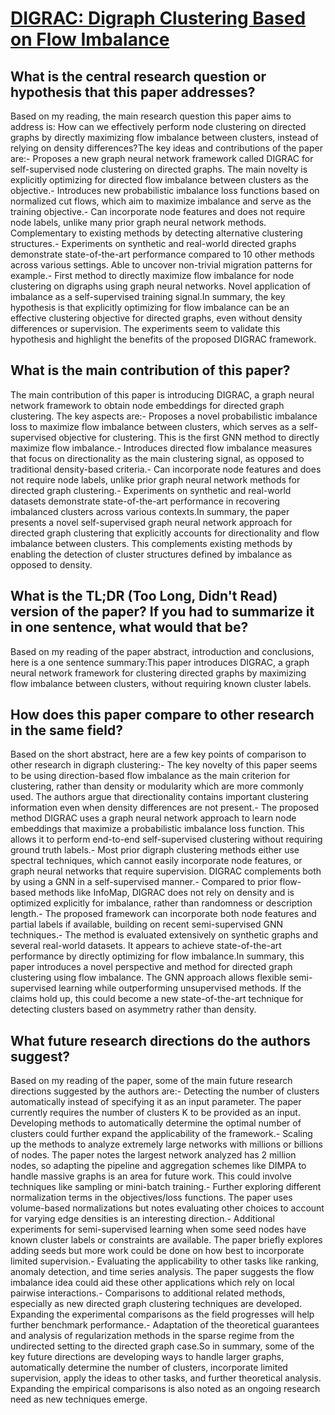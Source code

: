 # [DIGRAC: Digraph Clustering Based on Flow Imbalance](https://arxiv.org/abs/2106.05194)

## What is the central research question or hypothesis that this paper addresses?

Based on my reading, the main research question this paper aims to address is: How can we effectively perform node clustering on directed graphs by directly maximizing flow imbalance between clusters, instead of relying on density differences?The key ideas and contributions of the paper are:- Proposes a new graph neural network framework called DIGRAC for self-supervised node clustering on directed graphs. The main novelty is explicitly optimizing for directed flow imbalance between clusters as the objective.- Introduces new probabilistic imbalance loss functions based on normalized cut flows, which aim to maximize imbalance and serve as the training objective.- Can incorporate node features and does not require node labels, unlike many prior graph neural network methods. Complementary to existing methods by detecting alternative clustering structures.- Experiments on synthetic and real-world directed graphs demonstrate state-of-the-art performance compared to 10 other methods across various settings. Able to uncover non-trivial migration patterns for example.- First method to directly maximize flow imbalance for node clustering on digraphs using graph neural networks. Novel application of imbalance as a self-supervised training signal.In summary, the key hypothesis is that explicitly optimizing for flow imbalance can be an effective clustering objective for directed graphs, even without density differences or supervision. The experiments seem to validate this hypothesis and highlight the benefits of the proposed DIGRAC framework.


## What is the main contribution of this paper?

The main contribution of this paper is introducing DIGRAC, a graph neural network framework to obtain node embeddings for directed graph clustering. The key aspects are:- Proposes a novel probabilistic imbalance loss to maximize flow imbalance between clusters, which serves as a self-supervised objective for clustering. This is the first GNN method to directly maximize flow imbalance.- Introduces directed flow imbalance measures that focus on directionality as the main clustering signal, as opposed to traditional density-based criteria.- Can incorporate node features and does not require node labels, unlike prior graph neural network methods for directed graph clustering.- Experiments on synthetic and real-world datasets demonstrate state-of-the-art performance in recovering imbalanced clusters across various contexts.In summary, the paper presents a novel self-supervised graph neural network approach for directed graph clustering that explicitly accounts for directionality and flow imbalance between clusters. This complements existing methods by enabling the detection of cluster structures defined by imbalance as opposed to density.


## What is the TL;DR (Too Long, Didn't Read) version of the paper? If you had to summarize it in one sentence, what would that be?

Based on my reading of the paper abstract, introduction and conclusions, here is a one sentence summary:This paper introduces DIGRAC, a graph neural network framework for clustering directed graphs by maximizing flow imbalance between clusters, without requiring known cluster labels.


## How does this paper compare to other research in the same field?

Based on the short abstract, here are a few key points of comparison to other research in digraph clustering:- The key novelty of this paper seems to be using direction-based flow imbalance as the main criterion for clustering, rather than density or modularity which are more commonly used. The authors argue that directionality contains important clustering information even when density differences are not present.- The proposed method DIGRAC uses a graph neural network approach to learn node embeddings that maximize a probabilistic imbalance loss function. This allows it to perform end-to-end self-supervised clustering without requiring ground truth labels.- Most prior digraph clustering methods either use spectral techniques, which cannot easily incorporate node features, or graph neural networks that require supervision. DIGRAC complements both by using a GNN in a self-supervised manner.- Compared to prior flow-based methods like InfoMap, DIGRAC does not rely on density and is optimized explicitly for imbalance, rather than randomness or description length.- The proposed framework can incorporate both node features and partial labels if available, building on recent semi-supervised GNN techniques.- The method is evaluated extensively on synthetic graphs and several real-world datasets. It appears to achieve state-of-the-art performance by directly optimizing for flow imbalance.In summary, this paper introduces a novel perspective and method for directed graph clustering using flow imbalance. The GNN approach allows flexible semi-supervised learning while outperforming unsupervised methods. If the claims hold up, this could become a new state-of-the-art technique for detecting clusters based on asymmetry rather than density.


## What future research directions do the authors suggest?

Based on my reading of the paper, some of the main future research directions suggested by the authors are:- Detecting the number of clusters automatically instead of specifying it as an input parameter. The paper currently requires the number of clusters K to be provided as an input. Developing methods to automatically determine the optimal number of clusters could further expand the applicability of the framework.- Scaling up the methods to analyze extremely large networks with millions or billions of nodes. The paper notes the largest network analyzed has 2 million nodes, so adapting the pipeline and aggregation schemes like DIMPA to handle massive graphs is an area for future work. This could involve techniques like sampling or mini-batch training.- Further exploring different normalization terms in the objectives/loss functions. The paper uses volume-based normalizations but notes evaluating other choices to account for varying edge densities is an interesting direction.- Additional experiments for semi-supervised learning when some seed nodes have known cluster labels or constraints are available. The paper briefly explores adding seeds but more work could be done on how best to incorporate limited supervision.- Evaluating the applicability to other tasks like ranking, anomaly detection, and time series analysis. The paper suggests the flow imbalance idea could aid these other applications which rely on local pairwise interactions.- Comparisons to additional related methods, especially as new directed graph clustering techniques are developed. Expanding the experimental comparisons as the field progresses will help further benchmark performance.- Adaptation of the theoretical guarantees and analysis of regularization methods in the sparse regime from the undirected setting to the directed graph case.So in summary, some of the key future directions are developing ways to handle larger graphs, automatically determine the number of clusters, incorporate limited supervision, apply the ideas to other tasks, and further theoretical analysis. Expanding the empirical comparisons is also noted as an ongoing research need as new techniques emerge.
